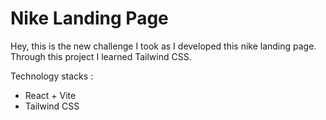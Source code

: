 # Nike Landing Page

Hey, this is the new challenge I took as I developed this nike landing page. Through this project I learned Tailwind CSS.

Technology stacks :

- React + Vite
- Tailwind CSS
